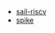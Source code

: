 - [sail-riscv](https://github.com/riscv/sail-riscv)
- [spike](https://github.com/riscv-software-src/riscv-isa-sim)
